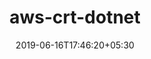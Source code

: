 ---
title: "aws-crt-dotnet"
date: 2019-06-16T17:46:20+05:30
type: "organisations"
org_name: "Amazon Web Services - Labs"
repo_desc: ".NET bindings for the AWS Common Runtime"
repo_link: https://github.com/awslabs/aws-crt-dotnet


---
